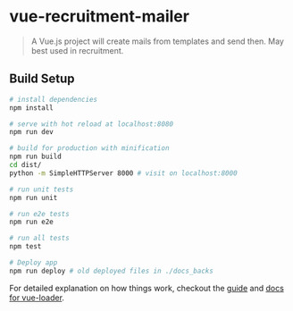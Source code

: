 # vue-recruitment-mailer

> A Vue.js project will create mails from templates and send then. May best used in recruitment.

## Build Setup

``` bash
# install dependencies
npm install

# serve with hot reload at localhost:8080
npm run dev

# build for production with minification
npm run build
cd dist/
python -m SimpleHTTPServer 8000 # visit on localhost:8000

# run unit tests
npm run unit

# run e2e tests
npm run e2e

# run all tests
npm test

# Deploy app
npm run deploy # old deployed files in ./docs_backs

```

For detailed explanation on how things work, checkout the [guide](http://vuejs-templates.github.io/webpack/) and [docs for vue-loader](http://vuejs.github.io/vue-loader).
